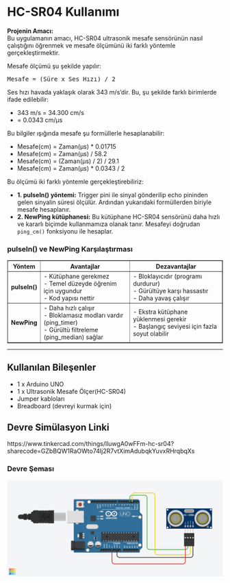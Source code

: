 <h1>HC-SR04 Kullanımı</h1>

<p><strong>Projenin Amacı:</strong><br>
Bu uygulamanın amacı, HC-SR04 ultrasonik mesafe sensörünün nasıl çalıştığını öğrenmek ve mesafe ölçümünü iki farklı yöntemle gerçekleştirmektir.</p>

<p>Mesafe ölçümü şu şekilde yapılır:</p>
<pre>
Mesafe = (Süre x Ses Hızı) / 2
</pre>
<p>Ses hızı havada yaklaşık olarak 343 m/s’dir. Bu, şu şekilde farklı birimlerde ifade edilebilir:</p>
<ul>
  <li>343 m/s = 34.300 cm/s</li>
  <li>= 0.0343 cm/μs</li>
</ul>

<p>Bu bilgiler ışığında mesafe şu formüllerle hesaplanabilir:</p>
<ul>
  <li>Mesafe(cm) = Zaman(μs) * 0.01715</li>
  <li>Mesafe(cm) = Zaman(μs) / 58.2</li>
  <li>Mesafe(cm) = (Zaman(μs) / 2) / 29.1</li>
  <li>Mesafe(cm) = Zaman(μs) * 0.0343 / 2</li>
</ul>

<p>Bu ölçümü iki farklı yöntemle gerçekleştirebiliriz:</p>
<ul>
  <li><strong>1. pulseIn() yöntemi:</strong> Trigger pini ile sinyal gönderilip echo pininden gelen sinyalin süresi ölçülür. Ardından yukarıdaki formüllerden biriyle mesafe hesaplanır.</li>
  <li><strong>2. NewPing kütüphanesi:</strong> Bu kütüphane HC-SR04 sensörünü daha hızlı ve kararlı biçimde kullanmamıza olanak tanır. Mesafeyi doğrudan <code>ping_cm()</code> fonksiyonu ile hesaplar.</li>
</ul>

<h3>pulseIn() ve NewPing Karşılaştırması</h3>
<table border="1" cellpadding="6">
  <thead>
    <tr>
      <th>Yöntem</th>
      <th>Avantajlar</th>
      <th>Dezavantajlar</th>
    </tr>
  </thead>
  <tbody>
    <tr>
      <td><strong>pulseIn()</strong></td>
      <td>
        - Kütüphane gerekmez<br>
        - Temel düzeyde öğrenim için uygundur<br>
        - Kod yapısı nettir
      </td>
      <td>
        - Bloklayıcıdır (programı durdurur)<br>
        - Gürültüye karşı hassastır<br>
        - Daha yavaş çalışır
      </td>
    </tr>
    <tr>
      <td><strong>NewPing</strong></td>
      <td>
        - Daha hızlı çalışır<br>
        - Bloklamasız modları vardır (ping_timer)<br>
        - Gürültü filtreleme (ping_median) sağlar
      </td>
      <td>
        - Ekstra kütüphane yüklenmesi gerekir<br>
        - Başlangıç seviyesi için fazla soyut olabilir
      </td>
    </tr>
  </tbody>
</table>

<hr>
<h2> Kullanılan Bileşenler</h2>
<ul>
  <li>1 x Arduino UNO </li>
  <li>1 x Ultrasonik Mesafe Ölçer(HC-SR04)</li>
  <li>Jumper kabloları</li>
  <li>Breadboard (devreyi kurmak için)</li>
</ul>

<h2>Devre Simülasyon Linki</h2>
<p>https://www.tinkercad.com/things/lluwgA0wFFm-hc-sr04?sharecode=GZbBQW1RaOWto74Ij2R7vtXimAdubqkYuvxRHrqbqXs</p>
<h3>Devre Şeması</h3>
<p><img src="HCSR04.png" alt="Devre Şeması" width="600"></p>
